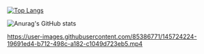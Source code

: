 [![Top Langs](https://github-readme-stats.vercel.app/api/top-langs/?username=smyilik/theme=nightowl)](https://github.com/smyilik/github-readme-stats)

![Anurag's GitHub stats](https://github-readme-stats.vercel.app/api?username=smyilik&show_icons=false&theme=nightowl)

https://user-images.githubusercontent.com/85386771/145724224-19691ed4-b712-498c-a182-c1049d723eb5.mp4
